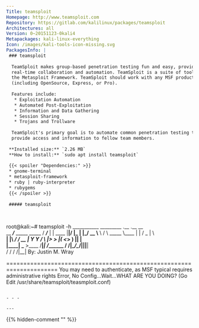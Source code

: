 ```yaml
---
Title: teamsploit
Homepage: http://www.teamsploit.com
Repository: https://gitlab.com/kalilinux/packages/teamsploit
Architectures: all
Version: 0~20151123-0kali4
Metapackages: kali-linux-everything 
Icon: /images/kali-tools-icon-missing.svg
PackagesInfo: |
 ### teamsploit
 
  TeamSploit makes group-based penetration testing fun and easy, providing
  real-time collaboration and automation. TeamSploit is a suite of tools for
  the Metasploit Framework. TeamSploit should work with any MSF product
  (including OpenSource, Express, or Pro).
   
  Features include:
   * Exploitation Automation
   * Automated Post-Exploitation
   * Information and Data Gathering
   * Session Sharing
   * Trojans and Trollware
   
  TeamSploit's primary goal is to automate common penetration testing tasks, and
  provide access and information to fellow team members.
 
 **Installed size:** `2.26 MB`  
 **How to install:** `sudo apt install teamsploit`  
 
 {{< spoiler "Dependencies:" >}}
 * gnome-terminal
 * metasploit-framework
 * ruby | ruby-interpreter
 * rubygems
 {{< /spoiler >}}
 
 ##### teamsploit
 
 
 ```
 root@kali:~# teamsploit -h
 ___________                     _________      .__         .__  __   
 \__    ___/___ _____    _____  /   _____/_____ |  |   ____ |__|/  |_ 
   |    |_/ __ \\__  \  /     \ \_____  \\____ \|  |  /  _ \|  \   __\
   |    |\  ___/ / __ \|  Y Y  \/        \  |_> >  |_(  <_> )  ||  |  
   |____| \___  >____  /__|_|  /_______  /   __/|____/\____/|__||__|  
              \/     \/      \/        \/|__|  By:  Justin M. Wray    
 
 =====================================================================
 You may need to authenticate, as MSF typical requires administrative rights
 Error, No Config...Wait...WHAT ARE YOU DOING? (Go Edit /usr/share/teamsploit/teasmploit.conf)
 ```
 
 - - -
 
---
```

{{% hidden-comment "<!--Do not edit anything above this line-->" %}}

